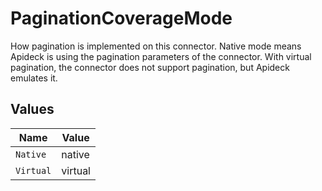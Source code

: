 # PaginationCoverageMode

How pagination is implemented on this connector. Native mode means Apideck is using the pagination parameters of the connector. With virtual pagination, the connector does not support pagination, but Apideck emulates it.


## Values

| Name      | Value     |
| --------- | --------- |
| `Native`  | native    |
| `Virtual` | virtual   |